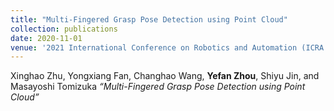 ```yaml
---
title: "Multi-Fingered Grasp Pose Detection using Point Cloud"
collection: publications
date: 2020-11-01
venue: '2021 International Conference on Robotics and Automation (ICRA 2021)'
---
```

Xinghao Zhu, Yongxiang Fan, Changhao Wang, **Yefan Zhou**, Shiyu Jin, and Masayoshi Tomizuka  *“Multi-Fingered Grasp Pose Detection using Point Cloud”*